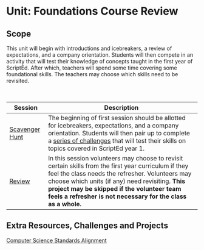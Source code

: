 # Unit: Foundations Course Review 


## Scope
This unit will begin with introductions and icebreakers, a review of expectations, and a company orientation. Students will then compete in an activity that will test their knowledge of concepts taught in the first year of ScriptEd. After which, teachers will spend some time covering some foundational skills. The teachers may choose which skills need to be revisited. 

<br>

| Session | Description |
|-------|-------|
|[Scavenger Hunt](project1) | The beginning of first session should be allotted for icebreakers, expectations, and a company orientation. Students will then pair up to complete a [series of challenges](project1/clues.md) that will test their skills on topics covered in ScriptEd year 1. | 
|[Review](project2)| In this session volunteers may choose to revisit certain skills from the first year curriculum if they feel the class needs the refresher. Volunteers may choose which units (if any) need revisiting. **This project may be skipped if the volunteer team feels a refresher is not necessary for the class as a whole.**|

## Extra Resources, Challenges and Projects
[Computer Science Standards Alignment](csStandards.md)





